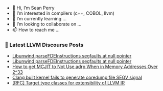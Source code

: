 - 👋 Hi, I’m Sean Perry
- 👀 I’m interested in compilers (c++, COBOL, llvm)
- 🌱 I’m currently learning ...
- 💞️ I’m looking to collaborate on ...
- 📫 How to reach me ...

<!---
s66perry/s66perry is a ✨ special ✨ repository because its `README.md` (this file) appears on your GitHub profile.
You can click the Preview link to take a look at your changes.
--->
### 📕 Latest LLVM Discourse Posts

<!-- DISCOURSE-LLVM:START -->
- [Libunwind parseFDEInstructions segfaults at null pointer](https://discourse.llvm.org/t/libunwind-parsefdeinstructions-segfaults-at-null-pointer/69858#post_4)
- [Libunwind parseFDEInstructions segfaults at null pointer](https://discourse.llvm.org/t/libunwind-parsefdeinstructions-segfaults-at-null-pointer/69858#post_3)
- [How to get MCJIT to Not Use adrp When in Memory Addresses Over 2^33](https://discourse.llvm.org/t/how-to-get-mcjit-to-not-use-adrp-when-in-memory-addresses-over-2-33/69847#post_3)
- [Clang built kernel fails to generate coredump file SEGV signal](https://discourse.llvm.org/t/clang-built-kernel-fails-to-generate-coredump-file-segv-signal/69870#post_1)
- [[RFC] Target type classes for extensibility of LLVM IR](https://discourse.llvm.org/t/rfc-target-type-classes-for-extensibility-of-llvm-ir/69813#post_6)
<!-- DISCOURSE-LLVM:END -->
